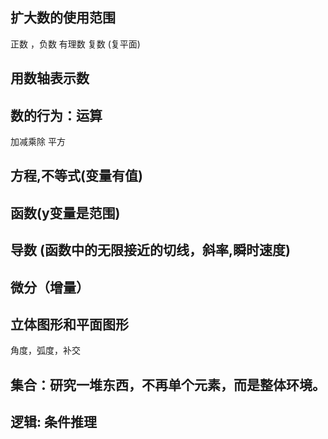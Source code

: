 
## 扩大数的使用范围
正数 ，负数
有理数
复数 (复平面)

## 用数轴表示数

## 数的行为：运算

加减乘除
平方

## 方程,不等式(变量有值)
## 函数(y变量是范围)
## 导数 (函数中的无限接近的切线，斜率,瞬时速度)
## 微分（增量）

## 立体图形和平面图形

角度，弧度，补交

## 集合：研究一堆东西，不再单个元素，而是整体环境。

## 逻辑: 条件推理

